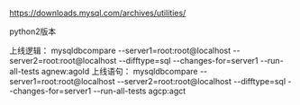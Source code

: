 https://downloads.mysql.com/archives/utilities/

python2版本


上线逻辑： mysqldbcompare --server1=root:root@localhost --server2=root:root@localhost --difftype=sql --changes-for=server1 --run-all-tests agnew:agold
上线语句： mysqldbcompare --server1=root:root@localhost --server2=root:root@localhost --difftype=sql --changes-for=server1 --run-all-tests agcp:agct

